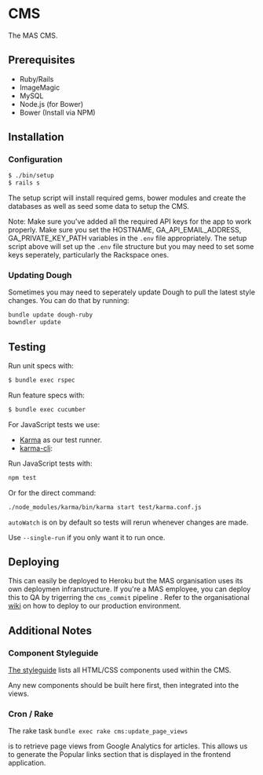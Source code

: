# CMS

The MAS CMS.

## Prerequisites

- Ruby/Rails
- ImageMagic
- MySQL
- Node.js (for Bower)
- Bower (Install via NPM)

## Installation

### Configuration

```sh
$ ./bin/setup
$ rails s
```

The setup script will install required gems, bower modules and create the databases as well as seed some data to setup the CMS.

Note: Make sure you've added all the required API keys for the app to work properly. Make sure you set the HOSTNAME, GA_API_EMAIL_ADDRESS, GA_PRIVATE_KEY_PATH variables in the `.env` file appropriately. The setup script above will set up the `.env` file  structure but you may need to set some keys seperately, particularly the Rackspace ones.

### Updating Dough

Sometimes you may need to seperately update Dough to pull the latest style changes. You can do that by running:

```sh
bundle update dough-ruby
bowndler update
```

## Testing

Run unit specs with:

```sh
$ bundle exec rspec
```

Run feature specs with:

```sh
$ bundle exec cucumber
```

For JavaScript tests we use:

- [Karma](http://karma-runner.github.io) as our test runner.
- [karma-cli](https://www.npmjs.org/package/karma-cli):

Run JavaScript tests with:

```sh
npm test
```

Or for the direct command:

```sh
./node_modules/karma/bin/karma start test/karma.conf.js
```

`autoWatch` is on by default so tests will rerun whenever changes are made.

Use `--single-run` if you only want it to run once.

## Deploying

This can easily be deployed to Heroku but the MAS organisation uses its own deploymen infranstructure. If you're a MAS employee, you can deploy this to QA by trigerring the `cms_commit` pipeline . Refer to the organisational [wiki](https://moneyadviceserviceuk.atlassian.net/wiki/display/TEAMB/Contento+CMS) on how to deploy to our production environment.

## Additional Notes

### Component Styleguide

[The styleguide](http://0.0.0.0:3000/styleguide) lists all HTML/CSS components used within the CMS.

Any new components should be built here first, then integrated into the views.

### Cron / Rake

The rake task
```bundle exec rake cms:update_page_views```

is to retrieve page views from Google Analytics for articles.
This allows us to generate the Popular links section that is displayed in the frontend application.
